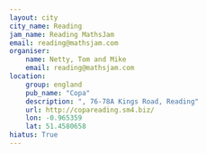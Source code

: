 ```yaml
---
layout: city                                           
city_name: Reading                                                               
jam_name: Reading MathsJam
email: reading@mathsjam.com
organiser:
    name: Netty, Tom and Mike
    email: reading@mathsjam.com
location:
    group: england
    pub_name: "Copa"
    description: ", 76-78A Kings Road, Reading"
    url: http://copareading.sm4.biz/
    lon: -0.965359
    lat: 51.4580658
hiatus: True
---
```

